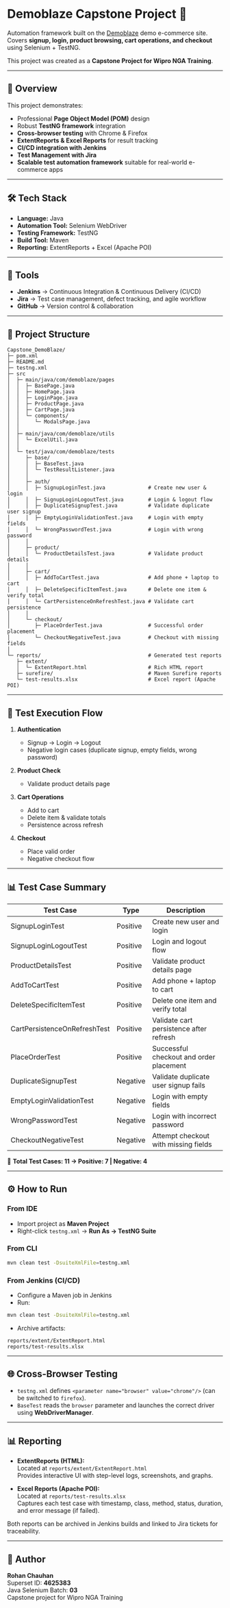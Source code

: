 # Demoblaze Capstone Project 🚀

Automation framework built on the [Demoblaze](https://www.demoblaze.com/) demo e-commerce site.  
Covers **signup, login, product browsing, cart operations, and checkout** using Selenium + TestNG.  

This project was created as a **Capstone Project for Wipro NGA Training**.  

---

## 📌 Overview
This project demonstrates:
- Professional **Page Object Model (POM)** design
- Robust **TestNG framework** integration
- **Cross-browser testing** with Chrome & Firefox
- **ExtentReports & Excel Reports** for result tracking
- **CI/CD integration with Jenkins**
- **Test Management with Jira**
- **Scalable test automation framework** suitable for real-world e-commerce apps

---

## 🛠️ Tech Stack
- **Language:** Java  
- **Automation Tool:** Selenium WebDriver  
- **Testing Framework:** TestNG  
- **Build Tool:** Maven  
- **Reporting:** ExtentReports + Excel (Apache POI)  

---

## 🧰 Tools
- **Jenkins** → Continuous Integration & Continuous Delivery (CI/CD)  
- **Jira** → Test case management, defect tracking, and agile workflow  
- **GitHub** → Version control & collaboration  

---

## 📂 Project Structure

```
Capstone_DemoBlaze/
├─ pom.xml
├─ README.md
├─ testng.xml
├─ src
│  ├─ main/java/com/demoblaze/pages
│  │  ├─ BasePage.java
│  │  ├─ HomePage.java
│  │  ├─ LoginPage.java
│  │  ├─ ProductPage.java
│  │  ├─ CartPage.java
│  │  └─ components/
│  │     └─ ModalsPage.java
│  │
│  ├─ main/java/com/demoblaze/utils
│  │  └─ ExcelUtil.java
│  │
│  └─ test/java/com/demoblaze/tests
│     ├─ base/
│     │  ├─ BaseTest.java
│     │  └─ TestResultListener.java
│     │
│     ├─ auth/
│     │  ├─ SignupLoginTest.java              # Create new user & login
│     │  ├─ SignupLoginLogoutTest.java        # Login & logout flow
│     │  ├─ DuplicateSignupTest.java          # Validate duplicate user signup
│     │  ├─ EmptyLoginValidationTest.java     # Login with empty fields
│     │  └─ WrongPasswordTest.java            # Login with wrong password
│     │
│     ├─ product/
│     │  └─ ProductDetailsTest.java           # Validate product details
│     │
│     ├─ cart/
│     │  ├─ AddToCartTest.java                # Add phone + laptop to cart
│     │  ├─ DeleteSpecificItemTest.java       # Delete one item & verify total
│     │  └─ CartPersistenceOnRefreshTest.java # Validate cart persistence
│     │
│     └─ checkout/
│        ├─ PlaceOrderTest.java               # Successful order placement
│        └─ CheckoutNegativeTest.java         # Checkout with missing fields
│
└─ reports/                                   # Generated test reports
   ├─ extent/
   │  └─ ExtentReport.html                    # Rich HTML report
   ├─ surefire/                               # Maven Surefire reports
   └─ test-results.xlsx                       # Excel report (Apache POI)
```

---

## 🔄 Test Execution Flow

1. **Authentication**  
   - Signup → Login → Logout  
   - Negative login cases (duplicate signup, empty fields, wrong password)

2. **Product Check**  
   - Validate product details page

3. **Cart Operations**  
   - Add to cart  
   - Delete item & validate totals  
   - Persistence across refresh

4. **Checkout**  
   - Place valid order  
   - Negative checkout flow

---

## 📊 Test Case Summary

| **Test Case**                  | **Type**      | **Description**                                |
|--------------------------------|---------------|------------------------------------------------|
| SignupLoginTest                 | Positive      | Create new user and login                      |
| SignupLoginLogoutTest           | Positive      | Login and logout flow                          |
| ProductDetailsTest              | Positive      | Validate product details page                  |
| AddToCartTest                   | Positive      | Add phone + laptop to cart                     |
| DeleteSpecificItemTest          | Positive      | Delete one item and verify total               |
| CartPersistenceOnRefreshTest    | Positive      | Validate cart persistence after refresh        |
| PlaceOrderTest                  | Positive      | Successful checkout and order placement        |
| DuplicateSignupTest             | Negative      | Validate duplicate user signup fails           |
| EmptyLoginValidationTest        | Negative      | Login with empty fields                        |
| WrongPasswordTest               | Negative      | Login with incorrect password                  |
| CheckoutNegativeTest            | Negative      | Attempt checkout with missing fields           |

📌 **Total Test Cases: 11 → Positive: 7 | Negative: 4**

---

## ⚙️ How to Run

### From IDE
- Import project as **Maven Project**  
- Right-click `testng.xml` → **Run As → TestNG Suite**

### From CLI
```bash
mvn clean test -DsuiteXmlFile=testng.xml
```

### From Jenkins (CI/CD)
- Configure a Maven job in Jenkins  
- Run:  
```bash
mvn clean test -DsuiteXmlFile=testng.xml
```
- Archive artifacts:  
```
reports/extent/ExtentReport.html
reports/test-results.xlsx
```

---

## 🌐 Cross-Browser Testing
- `testng.xml` defines `<parameter name="browser" value="chrome"/>` (can be switched to `firefox`).  
- `BaseTest` reads the `browser` parameter and launches the correct driver using **WebDriverManager**.

---

## 📊 Reporting
- **ExtentReports (HTML):**  
  Located at `reports/extent/ExtentReport.html`  
  Provides interactive UI with step-level logs, screenshots, and graphs.

- **Excel Reports (Apache POI):**  
  Located at `reports/test-results.xlsx`  
  Captures each test case with timestamp, class, method, status, duration, and error message (if failed).

Both reports can be archived in Jenkins builds and linked to Jira tickets for traceability.

---

## 🙋 Author
**Rohan Chauhan**  
Superset ID: **4625383**  
Java Selenium Batch: **03**  
Capstone project for Wipro NGA Training
